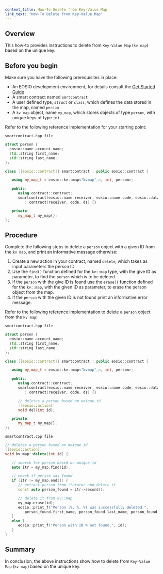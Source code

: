 ```yaml
---
content_title: How-To Delete from Key-Value Map
link_text: "How-To Delete from Key-Value Map"
---
```


## Overview

This how-to provides instructions to delete from `Key-Value Map` (`kv map`) based on the unique key.

## Before you begin

Make sure you have the following prerequisites in place:

* An EOSIO development environment, for details consult the [Get Started Guide](https://developers.eos.io/welcome/latest/getting-started-guide/index)
* A smart contract named `smrtcontract`
* A user defined type, `struct` or `class`, which defines the data stored in the map, named `person`
* A `kv map` object, name `my_map`, which stores objects of type `person`, with unique keys of type `int`

Refer to the following reference implementation for your starting point:

`smartcontract.hpp file`

```cpp
struct person {
  eosio::name account_name;
  std::string first_name;
  std::string last_name;
};

class [[eosio::contract]] smartcontract : public eosio::contract {

   using my_map_t = eosio::kv::map<"kvmap"_n, int, person>;

   public:
      using contract::contract;
      smartcontract(eosio::name receiver, eosio::name code, eosio::datastream<const char*> ds)
         : contract(receiver, code, ds) {}

   private:
      my_map_t my_map{};
};
```

## Procedure

Complete the following steps to delete a `person` object with a given ID from the `kv map`, and print an informative message otherwise:

1. Create a new action in your contract, named `delete`, which takes as input parameters the person ID.
2. Use the `find()` function defined for the `kv::map` type, with the give ID as parameter, to find the `person` which is to be deleted.
3. If the `person` with the give ID is found use the `erase()` function defined for the `kv::map`, with the given ID as parameter, to erase the person object from the map.
4. If the `person` with the given ID is not found print an informative error message.

Refer to the following reference implementation to delete a `person` object from the `kv map`:

`smartcontract.hpp file`

```cpp
struct person {
  eosio::name account_name;
  std::string first_name;
  std::string last_name;
};

class [[eosio::contract]] smartcontract : public eosio::contract {

   using my_map_t = eosio::kv::map<"kvmap"_n, int, person>;

   public:
      using contract::contract;
      smartcontract(eosio::name receiver, eosio::name code, eosio::datastream<const char*> ds)
         : contract(receiver, code, ds) {}

      // deletes a person based on unique id
      [[eosio::action]]
      void del(int id);

   private:
      my_map_t my_map{};
};
```

`smartcontract.cpp file`

```cpp
// deletes a person based on unique id
[[eosio::action]]
void kv_map::delete(int id) {

   // search for person based on unique id
   auto itr = my_map.find(id);

   // check if person was found
   if (itr != my_map.end()) {
      // extract person from iterator and delete it
      const auto person_found = itr->second();

      // delete it from kv::map
      my_map.erase(id);
      eosio::print_f("Person (%, %, %) was successfully deleted.",
         person_found.first_name, person_found.last_name, person_found.personal_id);
   }
   else {
      eosio::print_f("Person with ID % not found.", id);
   }
}
```

## Summary

In conclusion, the above instructions show how to delete from `Key-Value Map` (`kv map`) based on the unique key.
